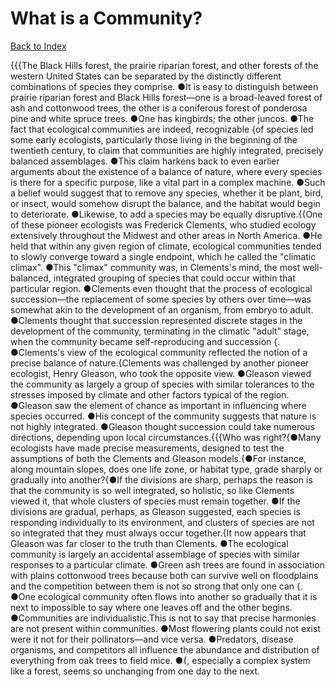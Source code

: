 # What is a Community?
[Back to Index](https://github.com/windows10010/tpoExtractor/blob/master/README.md)

{{{The Black Hills forest, the prairie riparian forest, and other forests of the western United States can be separated by the distinctly different combinations of species they comprise. ●It is easy to distinguish between prairie riparian forest and Black Hills forest—one is a broad-leaved forest of ash and cottonwood trees, the other is a coniferous forest of ponderosa pine and white spruce trees. ●One has kingbirds; the other juncos. ●The fact that ecological communities are indeed, recognizable {of species led some early ecologists, particularly those living in the beginning of the twentieth century, to claim that communities are highly integrated, precisely balanced assemblages. ●This claim harkens back to even earlier arguments about the existence of a balance of nature, where every species is there for a specific purpose, like a vital part in a complex machine. ●Such a belief would suggest that to remove any species, whether it be plant, bird, or insect, would somehow disrupt the balance, and the habitat would begin to deteriorate. ●Likewise, to add a species may be equally disruptive.{{One of these pioneer ecologists was Frederick Clements, who studied ecology extensively throughout the Midwest and other areas in North America. ●He held that within any given region of climate, ecological communities tended to slowly converge toward a single endpoint, which he called the "climatic climax". ●This "climax" community was, in Clements's mind, the most well-balanced, integrated grouping of species that could occur within that particular region. ●Clements even thought that the process of ecological succession—the replacement of some species by others over time—was somewhat akin to the development of an organism, from embryo to adult. ●Clements thought that succession represented discrete stages in the development of the community, terminating in the climatic "adult" stage, when the community became self-reproducing and succession {. ●Clements's view of the ecological community reflected the notion of a precise balance of nature.{Clements was challenged by another pioneer ecologist, Henry Gleason, who took the opposite view. ●Gleason viewed the community as largely a group of species with similar tolerances to the stresses imposed by climate and other factors typical of the region. ●Gleason saw the element of chance as important in influencing where species occurred. ●His concept of the community suggests that nature is not highly integrated. ●Gleason thought succession could take numerous directions, depending upon local circumstances.{{{Who was right?{●Many ecologists have made precise measurements, designed to test the assumptions of both the Clements and Gleason models.{●For instance, along mountain slopes, does one life zone, or habitat type, grade sharply or gradually into another?{●If the divisions are sharp, perhaps the reason is that the community is so well integrated, so holistic, so like Clements viewed it, that whole clusters of species must remain together. ●If the divisions are gradual, perhaps, as Gleason suggested, each species is responding individually to its environment, and clusters of species are not so integrated that they must always occur together.{It now appears that Gleason was far closer to the truth than Clements. ●The ecological community is largely an accidental assemblage of species with similar responses to a particular climate. ●Green ash trees are found in association with plains cottonwood trees because both can survive well on floodplains and the competition between them is not so strong that only one can {. ●One ecological community often flows into another so gradually that it is next to impossible to say where one leaves off and the other begins. ●Communities are individualistic.This is not to say that precise harmonies are not present within communities. ●Most flowering plants could not exist were it not for their pollinators—and vice versa. ●Predators, disease organisms, and competitors all influence the abundance and distribution of everything from oak trees to field mice. ●{, especially a complex system like a forest, seems so unchanging from one day to the next.